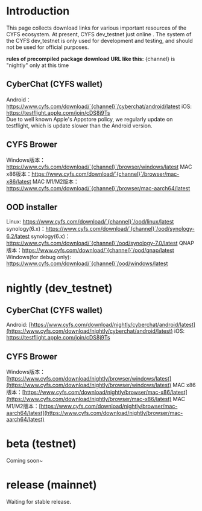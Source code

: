# Introduction

This page collects download links for various important resources of the CYFS ecosystem. At present, CYFS dev_testnet just online . The system of the CYFS dev_testnet is only used for development and testing, and should not be used for official purposes.    

**rules of precompiled package download URL like this:**
{channel} is "nightly" only at this time

## CyberChat (CYFS wallet)
Android：https://www.cyfs.com/download/`{channel}`/cyberchat/android/latest
iOS: https://testflight.apple.com/join/cDS8j9Ts    
     Due to well known Apple's Appstore policy, we regularly update on testflight, which is update slower than the Android version.

## CYFS Brower
Windows版本：https://www.cyfs.com/download/`{channel}`/browser/windows/latest
MAC x86版本：https://www.cyfs.com/download/`{channel}`/browser/mac-x86/latest
MAC M1/M2版本：https://www.cyfs.com/download/`{channel}`/browser/mac-aarch64/latest


## OOD installer
Linux: https://www.cyfs.com/download/`{channel}`/ood/linux/latest
synology(6.x)：https://www.cyfs.com/download/`{channel}`/ood/synology-6.2/latest
synology(6.x)：https://www.cyfs.com/download/`{channel}`/ood/synology-7.0/latest
QNAP版本：https://www.cyfs.com/download/`{channel}`/ood/qnap/latest
Windows(for debug only): https://www.cyfs.com/download/`{channel}`/ood/windows/latest
        
# nightly (dev_testnet)
## CyberChat (CYFS wallet)
Android: [https://www.cyfs.com/download/nightly/cyberchat/android/latest](https://www.cyfs.com/download/nightly/cyberchat/android/latest)
iOS:     https://testflight.apple.com/join/cDS8j9Ts 

## CYFS Brower
Windows版本：[https://www.cyfs.com/download/nightly/browser/windows/latest](https://www.cyfs.com/download/nightly/browser/windows/latest)
MAC x86版本：[https://www.cyfs.com/download/nightly/browser/mac-x86/latest](https://www.cyfs.com/download/nightly/browser/mac-x86/latest)
MAC M1/M2版本：[https://www.cyfs.com/download/nightly/browser/mac-aarch64/latest](https://www.cyfs.com/download/nightly/browser/mac-aarch64/latest)


# beta (testnet)
Coming soon~

# release (mainnet)
Waiting for stable release.
